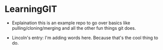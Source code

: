 # LearningGIT
 
- Explaination
this is an example repo to go over basics like pulling/cloning/merging and all the other fun things git does.


- Lincoln's entry:
I'm adding words here. Because that's the cool thing to do.